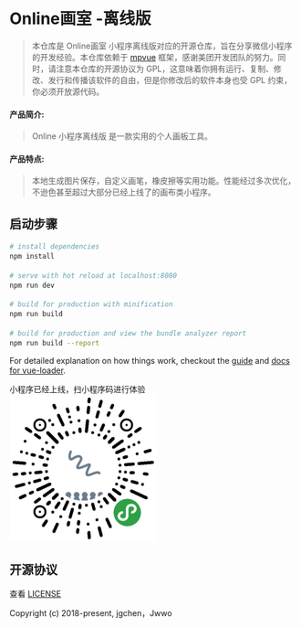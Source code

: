 # Online画室 -离线版
> 本仓库是 Online画室 小程序离线版对应的开源仓库，旨在分享微信小程序的开发经验。本仓库依赖于 [mpvue](https://github.com/Meituan-Dianping/mpvue) 框架，感谢美团开发团队的努力。同时，请注意本仓库的开源协议为 GPL，这意味着你拥有运行、复制、修改、发行和传播该软件的自由，但是你修改后的软件本身也受 GPL 约束，你必须开放源代码。
#### 产品简介:
>	Online 小程序离线版 是一款实用的个人画板工具。
#### 产品特点:
> 本地生成图片保存，自定义画笔，橡皮擦等实用功能。性能经过多次优化，不逊色甚至超过大部分已经上线了的画布类小程序。
## 启动步骤

``` bash
# install dependencies
npm install

# serve with hot reload at localhost:8080
npm run dev

# build for production with minification
npm run build

# build for production and view the bundle analyzer report
npm run build --report
```

For detailed explanation on how things work, checkout the [guide](http://vuejs-templates.github.io/webpack/) and [docs for vue-loader](http://vuejs.github.io/vue-loader).

小程序已经上线，扫小程序码进行体验<br/>
![image](https://raw.githubusercontent.com/jgchenu/Alone-Canvas-Room/master/logo.jpg)


## 开源协议
查看 [LICENSE](https://github.com/jgchenu/Online-Canvas-Room/blob/master/LICENSE.md)

Copyright (c) 2018-present, jgchen，Jwwo
